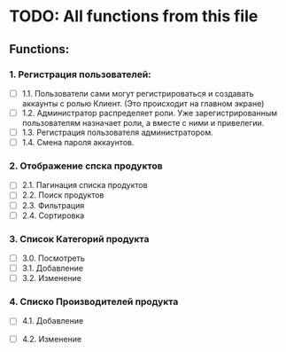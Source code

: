﻿# TODO: All functions from this file
## Functions:
### 1. Регистрация пользователей:
- [ ] 1.1. Пользователи сами могут регистрироваться и создавать аккаунты с ролью Клиент. (Это происходит на главном экране)
- [ ] 1.2. Администратор распределяет роли. Уже зарегистрированным пользователям назначает роли, а вместе с ними и привелегии.
- [ ] 1.3. Регистрация пользователя администратором.
- [ ] 1.4. Смена пароля аккаунтов.

### 2. Отображение спска продуктов
- [ ] 2.1. Пагинация списка продуктов
- [ ] 2.2. Поиск продуктов
- [ ] 2.3. Фильтрация
- [ ] 2.4. Сортировка

### 3. Список Категорий продукта
- [ ] 3.0. Посмотреть
- [ ] 3.1. Добавление
- [ ] 3.2. Изменение

### 4. Списко Производителей продукта
- [ ] 4.1. Добавление
- [ ] 4.2. Изменение


